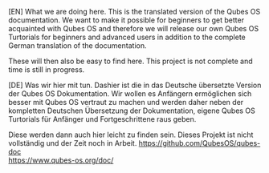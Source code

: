 [EN]
What we are doing here.
This is the translated version of the Qubes OS documentation.
We want to make it possible for beginners to get better acquainted with Qubes OS and therefore we will release our own Qubes OS Turtorials for beginners and advanced users in addition to the complete German translation of the documentation.

These will then also be easy to find here.
This project is not complete and time is still in progress.

[DE]
Was wir hier mit tun.
Dashier ist die in das Deutsche übersetzte Version der Qubes OS Dokumentation.
Wir wollen es Anfängern ermöglichen sich besser mit Qubes OS vertraut zu machen und werden daher neben der kompletten Deutschen Übersetzung der Dokumentation, eigene Qubes OS Turtorials für Anfänger und Fortgeschrittene raus geben. 

Diese werden dann auch hier leicht zu finden sein.
Dieses Projekt ist nicht vollständig und der Zeit noch in Arbeit.
https://github.com/QubesOS/qubes-doc<br>
https://www.qubes-os.org/doc/
